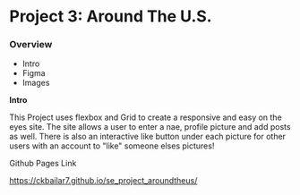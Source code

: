 # Project 3: Around The U.S.

### Overview

- Intro
- Figma
- Images

**Intro**

This Project uses flexbox and Grid to create a responsive and easy on the eyes site. The site allows a user to enter a nae, profile picture and add posts as well. There is also an interactive like button under each picture for other users with an account to "like" someone elses pictures!

Github Pages Link

https://ckbailar7.github.io/se_project_aroundtheus/
